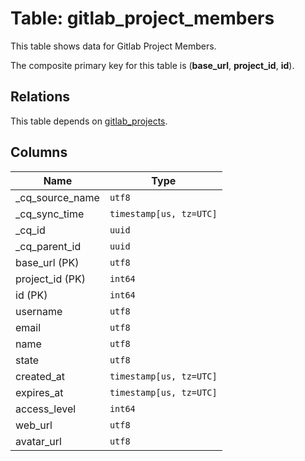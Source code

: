 # Table: gitlab_project_members

This table shows data for Gitlab Project Members.

The composite primary key for this table is (**base_url**, **project_id**, **id**).

## Relations

This table depends on [gitlab_projects](gitlab_projects).

## Columns

| Name          | Type          |
| ------------- | ------------- |
|_cq_source_name|`utf8`|
|_cq_sync_time|`timestamp[us, tz=UTC]`|
|_cq_id|`uuid`|
|_cq_parent_id|`uuid`|
|base_url (PK)|`utf8`|
|project_id (PK)|`int64`|
|id (PK)|`int64`|
|username|`utf8`|
|email|`utf8`|
|name|`utf8`|
|state|`utf8`|
|created_at|`timestamp[us, tz=UTC]`|
|expires_at|`timestamp[us, tz=UTC]`|
|access_level|`int64`|
|web_url|`utf8`|
|avatar_url|`utf8`|